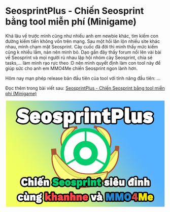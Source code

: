 # SeosprintPlus - Chiến Seosprint bằng tool miễn phí (Minigame)
Khá lâu về trước mình cũng như nhiều anh em newbie khác, tìm kiếm con đường kiếm tiền không vốn trên mạng. Sau một hồi lăn lộn nhiều site khác nhau, mình chạm mặt Seosprint. Cày cuốc đã đời thì mình thấy mức kiếm cũng k nhiều lắm, nản nên mình bỏ. Dạo gần đây thấy forum nổi lên vài bài về Seosprint và mọi người rủ nhau lập hội nhóm cày Seosprint, chia sẻ tasks,... làm mình rạo rực theo :D nên mình quyết định làm con tool này để giúp sức cho anh em MMO4Me chiến Seosprint ngon lành hơn.


Hôm nay mạn phép release bản đầu tiên của tool với tính năng đầu tiên: ...

Đọc thêm trong bài viết sau: [SeosprintPlus - Chiến Seosprint bằng tool miễn phí (Minigame)](https://mmo4me.com/threads/chi-tiet-cach-minh-tiet-kiem-50-von-dau-tu-sieu-loi-nhuan-forest-berries.430251/)

<center><img src="cover.png" alt="drawing" width="500"/></center>
